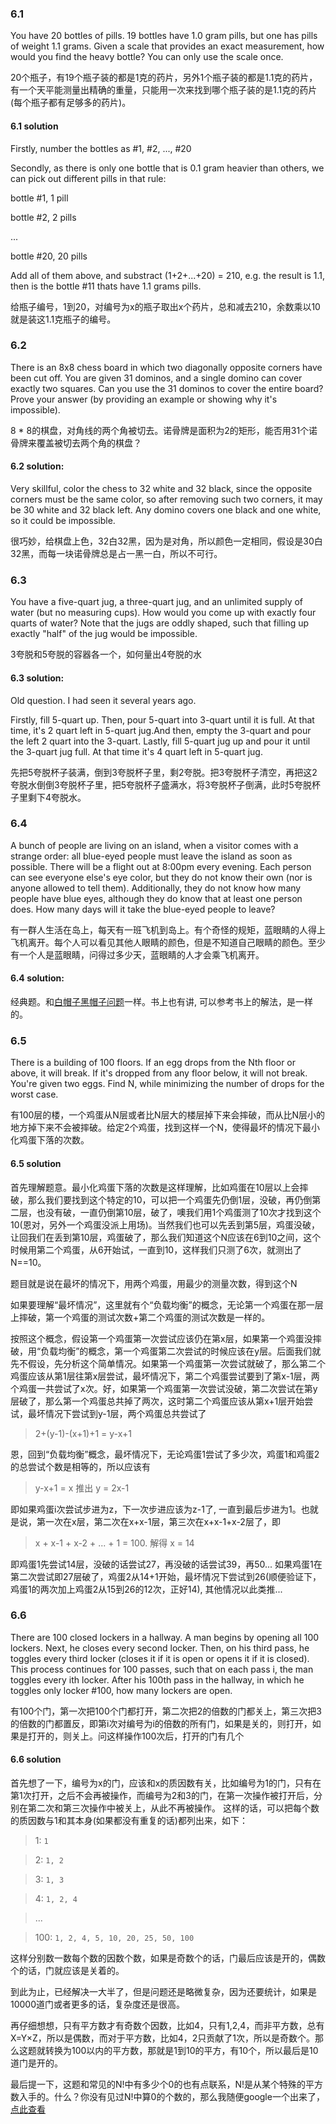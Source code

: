 ### 6.1
You have 20 bottles of pills. 19 bottles have 1.0 gram pills, but one has pills of weight 1.1 grams. Given a scale that provides an exact measurement, how would you find the heavy bottle? You can only use the scale once.

20个瓶子，有19个瓶子装的都是1克的药片，另外1个瓶子装的都是1.1克的药片，有一个天平能测量出精确的重量，只能用一次来找到哪个瓶子装的是1.1克的药片(每个瓶子都有足够多的药片)。

#### 6.1 solution
Firstly, number the bottles as #1, #2, ..., #20

Secondly, as there is only one bottle that is 0.1 gram heavier than others, we can pick out different pills in that rule:

bottle #1, 1 pill

bottle #2, 2 pills

...

bottle #20, 20 pills

Add all of them above, and substract (1+2+...+20) = 210, e.g. the result is 1.1, then is the bottle #11 thats have 1.1 grams pills.


给瓶子编号，1到20，对编号为x的瓶子取出x个药片，总和减去210，余数乘以10就是装这1.1克瓶子的编号。

### 6.2
There is an 8x8 chess board in which two diagonally opposite corners have been cut off. You are given 31 dominos, and a single domino can cover exactly two squares. Can you use the 31 dominos to cover the entire board? Prove your answer (by providing an example or showing why it's impossible).

8 * 8的棋盘，对角线的两个角被切去。诺骨牌是面积为2的矩形，能否用31个诺骨牌来覆盖被切去两个角的棋盘？

#### 6.2 solution:
Very skillful, color the chess to 32 white and 32 black, since the opposite corners must be the same color, so after removing such two corners, it may be 30 white and 32 black left. Any domino covers one black and one white, so it could be impossible.

很巧妙，给棋盘上色，32白32黑，因为是对角，所以颜色一定相同，假设是30白32黑，而每一块诺骨牌总是占一黑一白，所以不可行。

### 6.3
You have a five-quart jug, a three-quart jug, and an unlimited supply of water (but no measuring cups). How would you come up with exactly four quarts of water? Note that the jugs are oddly shaped, such that filling up exactly "half" of the jug would be impossible.

3夸脱和5夸脱的容器各一个，如何量出4夸脱的水

#### 6.3 solution:
Old question. I had seen it several years ago.

Firstly, fill 5-quart up. Then, pour 5-quart into 3-quart until it is full. At that time, it's 2 quart left in 5-quart jug.And then, empty the 3-quart and pour the left 2 quart into the 3-quart. Lastly, fill 5-quart jug up and pour it until the 3-quart jug full. At that time it's 4 quart left in 5-quart jug.

先把5夸脱杯子装满，倒到3夸脱杯子里，剩2夸脱。把3夸脱杯子清空，再把这2夸脱水倒倒3夸脱杯子里，把5夸脱杯子盛满水，将3夸脱杯子倒满，此时5夸脱杯子里剩下4夸脱水。

### 6.4
A bunch of people are living on an island, when a visitor comes with a strange order: all blue-eyed people must leave the island as soon as possible. There will be a flight out at 8:00pm every evening. Each person can see everyone else's eye color, but they do not know their own (nor is anyone allowed to tell them). Additionally, they do not know how many people have blue eyes, although they do know that at least one person does. How many days will it take the blue-eyed people to leave?

有一群人生活在岛上，每天有一班飞机到岛上。有个奇怪的规矩，蓝眼睛的人得上飞机离开。每个人可以看见其他人眼睛的颜色，但是不知道自己眼睛的颜色。至少有一个人是蓝眼睛，问得过多少天，蓝眼睛的人才会乘飞机离开。

#### 6.4 solution:

经典题。和[白帽子黑帽子问题](http://www.jobdao.com/interview/interview_82.htm)一样。书上也有讲, 可以参考书上的解法，是一样的。

### 6.5
There is a building of 100 floors. If an egg drops from the Nth floor or above, it will break. If it's dropped from any floor below, it will not break. You're given two eggs. Find N, while minimizing the number of drops for the worst case.

有100层的楼，一个鸡蛋从N层或者比N层大的楼层掉下来会摔破，而从比N层小的地方掉下来不会被摔破。给定2个鸡蛋，找到这样一个N，使得最坏的情况下最小化鸡蛋下落的次数。

#### 6.5 solution

首先理解题意。最小化鸡蛋下落的次数是这样理解，比如鸡蛋在10层以上会摔破，那么我们要找到这个特定的10，可以把一个鸡蛋先仍倒1层，没破，再仍倒第二层，也没有破，一直仍倒第10层，破了，噢我们用1个鸡蛋测了10次才找到这个10(恩对，另外一个鸡蛋没派上用场)。当然我们也可以先丢到第5层，鸡蛋没破，让回我们在丢到第10层，鸡蛋破了，那么我们知道这个N应该在6到10之间，这个时候用第二个鸡蛋，从6开始试，一直到10，这样我们只测了6次，就测出了N==10。

题目就是说在最坏的情况下，用两个鸡蛋，用最少的测量次数，得到这个N

如果要理解“最坏情况”，这里就有个“负载均衡”的概念，无论第一个鸡蛋在那一层上摔破，第一个鸡蛋的测试次数+第二个鸡蛋的测试次数是一样的。

按照这个概念，假设第一个鸡蛋第一次尝试应该仍在第x层，如果第一个鸡蛋没摔破，用“负载均衡”的概念，第一个鸡蛋第二次尝试的时候应该在y层。后面我们就先不假设，先分析这个简单情况。如果第一个鸡蛋第一次尝试就破了，那么第二个鸡蛋应该从第1层往第x层尝试，最坏情况下，第二个鸡蛋尝试要到了第x-1层，两个鸡蛋一共尝试了x次。好，如果第一个鸡蛋第一次尝试没破，第二次尝试在第y层破了，那么第一个鸡蛋总共掉了两次，这时第二个鸡蛋应该从第x+1层开始尝试，最坏情况下尝试到y-1层，两个鸡蛋总共尝试了

> 2+(y-1)-(x+1)+1 = y-x+1

恩，回到“负载均衡”概念，最坏情况下，无论鸡蛋1尝试了多少次，鸡蛋1和鸡蛋2的总尝试个数是相等的，所以应该有

> y-x+1 = x 推出 y = 2x-1

即如果鸡蛋i次尝试步进为z，下一次步进应该为z-1了, 一直到最后步进为1。也就是说，第一次在x层，第二次在x+x-1层，第三次在x+x-1+x-2层了，即

> x + x-1 + x-2 + ... + 1 = 100. 解得 x = 14

即鸡蛋1先尝试14层，没破的话尝试27，再没破的话尝试39，再50...
如果鸡蛋1在第二次尝试即27层破了，鸡蛋2从14+1开始，最坏情况下尝试到26(顺便验证下，鸡蛋1的两次加上鸡蛋2从15到26的12次，正好14), 其他情况以此类推...

### 6.6
There are 100 closed lockers in a hallway. A man begins by opening all 100 lockers. Next, he closes every second locker. Then, on his third pass, he toggles every third locker (closes it if it is open or opens it if it is closed). This process continues for 100 passes, such that on each pass i, the man toggles every ith locker. After his 100th pass in the hallway, in which he toggles only locker #100, how many lockers are open.

有100个门，第一次把100个门都打开，第二次把2的倍数的门都关上，第三次把3的倍数的门都置反，即第i次对编号为i的倍数的所有门，如果是关的，则打开，如果是打开的，则关上。问这样操作100次后，打开的门有几个

#### 6.6 solution

首先想了一下，编号为x的门，应该和x的质因数有关，比如编号为1的门，只有在第1次打开，之后不会再被操作，而编号为2和3的门，在第一次操作被打开后，分别在第二次和第三次操作中被关上，从此不再被操作。
这样的话，可以把每个数的质因数与1和其本身(如果都没有重复的话)都列出来，如下：
> 1: `1`

> 2: `1, 2`

> 3: `1, 3`

> 4: `1, 2, 4`

> ...

> 100: `1, 2, 4, 5, 10, 20, 25, 50, 100`

这样分别数一数每个数的因数个数，如果是奇数个的话，门最后应该是开的，偶数个的话，门就应该是关着的。

到此为止，已经解决一大半了，但是问题还是略微复杂，因为还要统计，如果是10000道门或者更多的话，复杂度还是很高。

再仔细想想，只有平方数才有奇数个因数，比如4，只有1,2,4，而非平方数，总有X=Y×Z，所以是偶数，而对于平方数，比如4，2只贡献了1次，所以是奇数个。那么这题就转换为100以内的平方数，那就是1到10的平方，有10个，所以最后是10道门是开的。

最后提一下，这题和常见的N!中有多少个0的也有点联系，N!是从某个特殊的平方数入手的。什么？你没有见过N!中算0的个数的，那么我随便google一个出来了，[点此查看](http://blog.csdn.net/u013081425/article/details/19805923 "算N!中0的个数")


